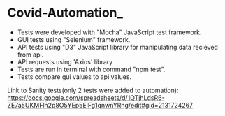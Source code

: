 # Covid-Automation_
* Tests were developed with "Mocha" JavaScript test framework.
* GUI tests using "Selenium" framework.
* API tests using "D3" JavaScript library for manipulating data recieved from api.
* API requests using 'Axios' library
* Tests are run in terminal with command "npm test".
* Tests compare gui values to api values.

Link to Sanity tests(only 2 tests were added to automation):
https://docs.google.com/spreadsheets/d/1QTjhLdsR6-ZE7a5UKMFlh2p8O5YEp5ElFg1qnwnYRng/edit#gid=2131724267
